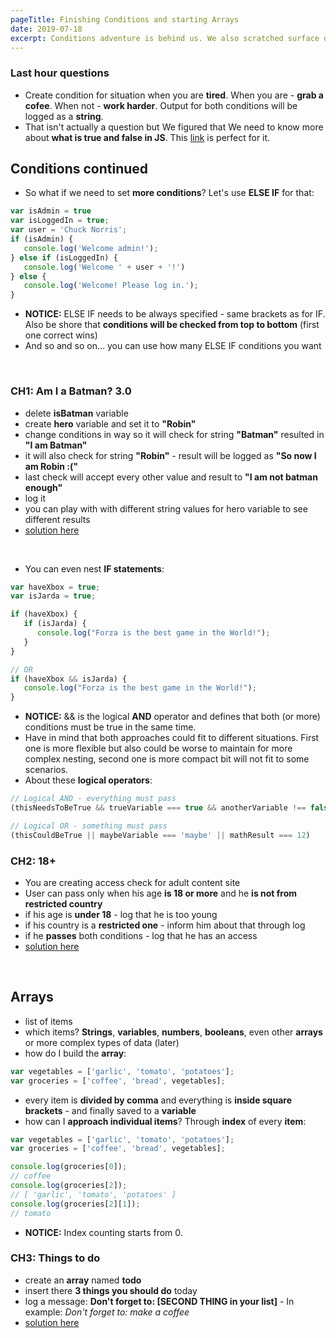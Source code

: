 ```yaml
---
pageTitle: Finishing Conditions and starting Arrays
date: 2019-07-18
excerpt: Conditions adventure is behind us. We also scratched surface of Arrays - lists everywhere!
---
```


### Last hour questions
* Create condition for situation when you are **tired**. When you are - **grab a cofee**. When not - **work harder**. Output for both conditions will be logged as a **string**.
* That isn't actually a question but We figured that We need to know more about **what is true and false in JS**. This [link](http://adripofjavascript.com/blog/drips/truthy-and-falsy-values-in-javascript.html) is perfect for it.

## Conditions continued
* So what if we need to set **more conditions**? Let's use **ELSE IF** for that:

````javascript
var isAdmin = true
var isLoggedIn = true;
var user = 'Chuck Norris';
if (isAdmin) {
   console.log('Welcome admin!');
} else if (isLoggedIn) {
   console.log('Welcome ' + user + '!')
} else {
   console.log('Welcome! Please log in.');
}
````

* **NOTICE:** ELSE IF needs to be always specified - same brackets as for IF. Also be shore that **conditions will be checked from top to bottom** (first one correct wins)
* And so and so on… you can use how many ELSE IF conditions you want

<br>

### CH1: Am I a Batman? 3.0
* delete **isBatman** variable
* create **hero** variable and set it to **"Robin"**
* change conditions in way so it will check for string **"Batman"** resulted in **"I am Batman"**
* it will also check for string **"Robin"** - result will be logged as **"So now I am Robin :("**
* last check will accept every other value and result to **"I am not batman enough"**
* log it
* you can play with with different string values for hero variable to see different results
* [solution here](https://codepen.io/Phhunkhouse/pen/NQGrZe)

<br>

* You can even nest **IF statements**:

````javascript
var haveXbox = true;
var isJarda = true;

if (haveXbox) {
   if (isJarda) {
      console.log("Forza is the best game in the World!");
   }
}

// OR
if (haveXbox && isJarda) {
   console.log("Forza is the best game in the World!");
}
````

* **NOTICE:** && is the logical **AND** operator and defines that both (or more) conditions must be true in the same time.
* Have in mind that both approaches could fit to different situations. First one is more flexible but also could be worse to maintain for more complex nesting, second one is more compact bit will not fit to some scenarios.
* About these **logical operators**:

````javascript
// Logical AND - everything must pass
(thisNeedsToBeTrue && trueVariable === true && anotherVariable !== false)

// Logical OR - something must pass
(thisCouldBeTrue || maybeVariable === 'maybe' || mathResult === 12)
````

### CH2: 18+
* You are creating access check for adult content site
* User can pass only when his age **is 18 or more** and he **is not from restricted country**
* if his age is **under 18** - log that he is too young
* if his country is a **restricted one** - inform him about that through log
* if he **passes** both conditions - log that he has an access
* [solution here](https://codepen.io/Phhunkhouse/pen/PMPGoB)

<br>

## Arrays
* list of items
* which items? **Strings**, **variables**, **numbers**, **booleans**, even other **arrays** or more complex types of data (later)
* how do I build the **array**:

````Javascript
var vegetables = ['garlic', 'tomato', 'potatoes'];
var groceries = ['coffee', 'bread', vegetables];
````

* every item is **divided by comma** and everything is **inside square brackets** - and finally saved to a **variable**
* how can I **approach individual items**? Through **index** of every **item**:

````Javascript
var vegetables = ['garlic', 'tomato', 'potatoes'];
var groceries = ['coffee', 'bread', vegetables];

console.log(groceries[0]);
// coffee
console.log(groceries[2]);
// [ 'garlic', 'tomato', 'potatoes' ]
console.log(groceries[2][1]);
// tomato
````

* **NOTICE:** Index counting starts from 0.

### CH3: Things to do
* create an **array** named **todo**
* insert there **3 things you should do** today
* log a message: **Don't forget to: [SECOND THING in your list]** - In example: *Don't forget to: make a coffee*
* [solution here](https://codepen.io/Phhunkhouse/pen/ymYaMN)